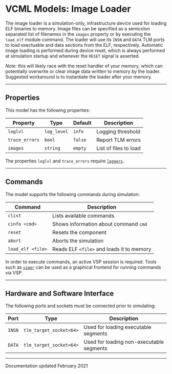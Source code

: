 # VCML Models: Image Loader
The image loader is a simulation-only, infrastructure device used for loading
ELF binaries to memory. Image files can be specified as a semicolon separated
list of filenames in the `images` property or by executing the `load_elf`
module command. The loader will use its `INSN` and `DATA` TLM ports to load
exectuable and data sections from the ELF, respectively. Automatic image
loading is performed during device reset, which is always performed at
simulation startup and whenever the `RESET` signal is asserted.

*Note*: this will likely race with the reset handler of your memory, which can
potentially overwrite or clear image data written to memory by the loader.
Suggested workaround is to instantiate the loader after your memory.

----
## Properties
This model has the following properties:

| Property          | Type        | Default    | Description             |
| ----------------- | ----------- | ---------- | ----------------------- |
| `loglvl`          | `log_level` | `info`     | Logging threshold       |
| `trace_errors`    | `bool`      | `false`    | Report TLM errors       |
| `images`          | `string`    | `empty`    | List of files to load   |

The properties `loglvl` and `trace_errors` require [`loggers`](../logging.md).

----
## Commands
The model supports the following commands during simulation:

| Command           | Description                               |
| ----------------- | ----------------------------------------- |
| `clist`           | Lists available commands                  |
| `cinfo <cmd>`     | Shows information about command `cmd`     |
| `reset`           | Resets the component                      |
| `abort`           | Aborts the simulation                     |
| `load_elf <file>` | Reads ELF `<file>` and loads it to memory |

In order to execute commands, an active VSP session is required. Tools such
as [`viper`](https://github.com/janweinstock/viper/) can be used as a
graphical frontend for running commands via VSP.

----
## Hardware and Software Interface
The following ports and sockets must be connected prior to simulating:

| Port    | Type                  | Description                              |
| ------- | --------------------- | ---------------------------------------- |
| `INSN`  |`tlm_target_socket<64>`| Used for loading executable segments     |
| `DATA`  |`tlm_target_socket<64>`| Used for loading non-executable segments |

----
Documentation updated February 2021

